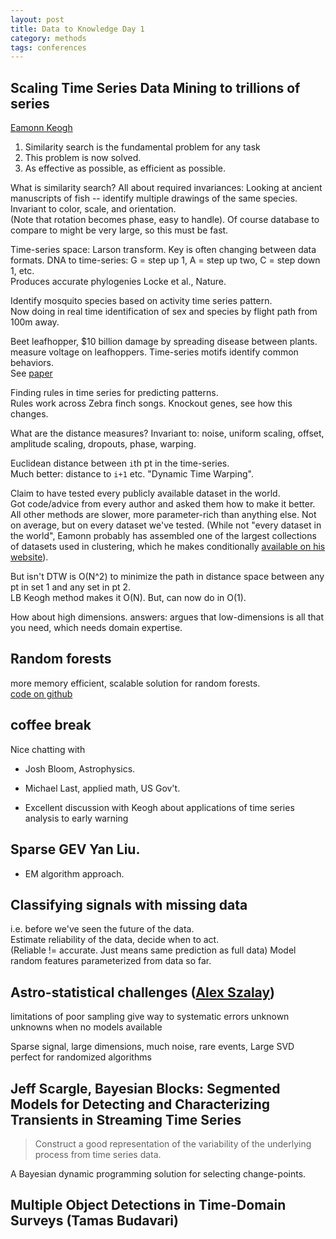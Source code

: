 ```yaml
---
layout: post
title: Data to Knowledge Day 1
category: methods
tags: conferences
---
```





Scaling Time Series Data Mining to trillions of series
--------------------

[Eamonn Keogh](http://www.cs.ucr.edu/~eamonn/)

1. Similarity search is the fundamental problem for any task
2. This problem is now solved.
3. As effective as possible, as efficient as possible.

What is similarity search?  All about required invariances:
Looking at ancient manuscripts of fish -- identify multiple drawings of the same species.  Invariant to color, scale, and orientation.  
(Note that rotation becomes phase, easy to handle).
Of course database to compare to might be very large, so this must be fast.  

Time-series space: Larson transform.  Key is often changing between data formats.
DNA to time-series: G = step up 1, A = step up two, C = step down 1, etc.  
Produces accurate phylogenies Locke et al., Nature.  

Identify mosquito species based on activity time series pattern.  
Now doing in real time identification of sex and species by flight path from 100m away.

Beet leafhopper, $10 billion damage by spreading disease between plants.  
measure voltage on leafhoppers.  Time-series motifs identify common behaviors.  
See [paper](http://www.cs.ucr.edu/~eamonn/SDM_insects.pdf)

Finding rules in time series for predicting patterns.  
Rules work across Zebra finch songs.  Knockout genes, see how this changes.  

What are the distance measures?
Invariant to: noise, uniform scaling, offset, amplitude scaling, dropouts, phase, warping.  

Euclidean distance between `i`th pt in the time-series.  
Much better: distance to `i+1` etc.  "Dynamic Time Warping".  

Claim to have tested every publicly available dataset in the world.  
Got code/advice from every author and asked them how to make it better.  
All other methods are slower, more parameter-rich than anything else.  Not on average, but on every dataset we've tested.
(While not "every dataset in the world", Eamonn probably has assembled one of the largest collections of datasets used in clustering,
which he makes conditionally [available on his website](http://www.cs.ucr.edu/~eamonn/time_series_data/)).  


But isn't DTW is O(N^2) to minimize the path in distance space between any pt in set 1 and any set in pt 2.  
LB Keogh method makes it O(N).  But, can now do in O(1).  

How about high dimensions.  answers: argues that low-dimensions is all that you need, which needs domain expertise.  


Random forests
-------

more memory efficient, scalable solution for random forests.  
[code on github](github.com/deads/bigrf)



coffee break
------
Nice chatting with 

* Josh Bloom, Astrophysics.
* Michael Last, applied math, US Gov't.

* Excellent discussion with Keogh about applications of time series analysis to early warning 


Sparse GEV Yan Liu.  
-------------
* EM algorithm approach.


Classifying signals with missing data
---------

i.e. before we've seen the future of the data.  
Estimate reliability of the data, decide when to act.  
(Reliable != accurate.  Just means same prediction as full data)
Model random features parameterized from data so far.  



Astro-statistical challenges ([Alex Szalay](http://www.sdss.jhu.edu/~szalay/))
----------------------------

limitations of poor sampling give way to systematic errors
unknown unknowns when no models available

Sparse signal, large dimensions, much noise, rare events, 
Large SVD perfect for randomized algorithms

Jeff Scargle, Bayesian Blocks: Segmented Models for Detecting and Characterizing Transients in Streaming Time Series
----
> Construct a good representation of the variability of the underlying process from time series data.

A Bayesian dynamic programming solution for selecting change-points.

Multiple Object Detections in Time-Domain Surveys (Tamas Budavari)
----





